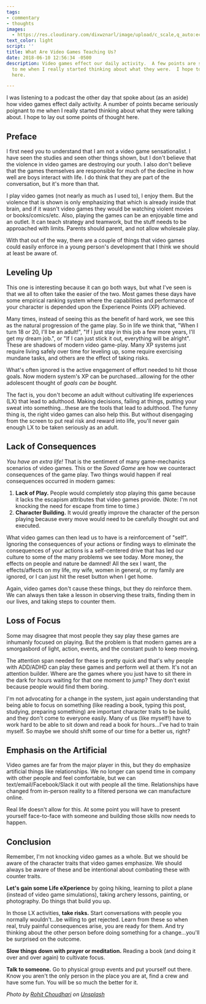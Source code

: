 ```yaml
---
tags:
- commentary
- thoughts
images:
  - https://res.cloudinary.com/dixwznarl/image/upload/c_scale,q_auto:eco,w_2048/notebook/xbox-controller.jpg
text_color: light
script: ''
title: What Are Video Games Teaching Us?
date: 2018-06-10 12:56:34 -0500
description: Video games effect our daily activity.  A few points are seriously poignant
  to me when I really started thinking about what they were.  I hope to lay out some
  here.

---
```

I was listening to a podcast the other day that spoke about (as an aside) how video games effect daily activity.  A number of points became seriously poignant to me when I really started thinking about what they were talking about.  I hope to lay out some points of thought here.

## Preface

I first need you to understand that I am not a video game sensationalist.  I have seen the studies and seen other things shown, but I don't believe that the violence in video games are destroying our youth.  I also don't believe that the games themselves are responsible for much of the decline in how well are boys interact with life.  I do think that they are part of the conversation, but it's more than that.

I play video games (not nearly as much as I used to), I enjoy them.  But the violence that is shown is only emphasizing that which is already inside that brain, and if it wasn't video games they would be watching violent movies or books/comics/etc.  Also, playing the games can be an enjoyable time and an outlet.  It can teach strategy and teamwork, but the stuff needs to be approached with limits.  Parents should parent, and not allow wholesale play.

With that out of the way, there are a couple of things that video games could easily enforce in a young person's development that I think we should at least be aware of.

## Leveling Up

This one is interesting because it can go both ways, but what I've seen is that we all to often take the easier of the two.  Most games these days have some empirical ranking system where the capabilities and performance of your character is depended upon the Experience Points (XP) achieved.

Many times, instead of seeing this as the benefit of hard work, we see this as the natural progression of the game play.  So in life we think that, "When I turn 18 or 20, I'll be an adult!",  "If I just stay in this job a few more years, I'll get my dream job.", or "If I can just stick it out, everything will be alright".  These are shadows of modern video game-play.  Many XP systems just require living safely over time for leveling up, some require exercising mundane tasks, and others are the effect of taking risks.

What's often ignored is the active engagement of effort needed to hit those goals.  Now modern system's XP can be purchased...allowing for the other adolescent thought of _goals can be bought._

The fact is, you don't become an adult without cultivating life experiences (LX) that lead to adulthood.  Making decisions, failing at things, putting your sweat into something...these are the tools that lead to adulthood.  The funny thing is, the right video games can also help this.  But without disengaging from the screen to put real risk and reward into life, you'll never gain enough LX to be taken seriously as an adult.

## Lack of Consequences

_You have an extra life!_  That is the sentiment of many game-mechanics scenarios of video games.  This or the _Saved Game_ are how we counteract consequences of the game play.  Two things would happen if real consequences occurred in modern games:

1. **Lack of Play.**  People would completely stop playing this game because it lacks the escapism attributes that video games provide. (Note: I'm not knocking the need for escape from time to time.)
2. **Character Building.**  It would greatly improve the character of the person playing because every move would need to be carefully thought out and executed.

What video games can then lead us to have is a reinforcement of "self".  Ignoring the consequences of your actions or finding ways to eliminate the consequences of your actions is a self-centered drive that has led our culture to some of the many problems we see today. More money, the effects on people and nature be damned!  All the sex I want, the effects/affects on my life, my wife, women in general, or my family are ignored, or I can just hit the reset button when I get home.

Again, video games don't cause these things, but they do reinforce them.  We can always then take a lesson in observing these traits, finding them in our lives, and taking steps to counter them.

## Loss of Focus

Some may disagree that most people they say play these games are inhumanly focused on playing.  But the problem is that modern games are a smorgasbord of light, action, events, and the constant push to keep moving.

The attention span needed for these is pretty quick and that's why people with ADD/ADHD can play these games and perform well at them.  It's not an attention builder.  Where are the games where you just have to sit there in the dark for hours waiting for that one moment to jump?  They don't exist because people would find them boring.

I'm not advocating for a change in the system, just again understanding that being able to focus on something (like reading a book, typing this post, studying, preparing something) are important character traits to be build, and they don't come to everyone easily.  Many of us (like myself!) have to work hard to be able to sit down and read a book for hours...I've had to train myself.  So maybe we should shift some of our time for a better us, right?

## Emphasis on the Artificial

Video games are far from the major player in this, but they do emphasize artificial things like relationships.  We no longer can spend time in company with other people and feel comfortable, but we can text/email/Facebook/Slack it out with people all the time.  Relationships have changed from in-person reality to a filtered persona we can manufacture online.

Real life doesn't allow for this.  At some point you will have to present yourself face-to-face with someone and building those skills now needs to happen.

## Conclusion

Remember, I'm not knocking video games as a whole.  But we should be aware of the character traits that video games emphasize.  We should always be aware of these and be intentional about combating these with counter traits.

**Let's gain some Life eXperience** by going hiking, learning to pilot a plane (instead of video game simulations), taking archery lessons, painting, or photography.  Do things that build you up.

In those LX activities, **take risks.**  Start conversations with people you normally wouldn't...be willing to get rejected.  Learn from these so when real, truly painful consequences arise, you are ready for them.  And try thinking about the other person before doing something for a change...you'll be surprised on the outcome.

**Slow things down with prayer or meditation.**  Reading a book (and doing it over and over again) to cultivate focus.

**Talk to someone.**  Go to physical group events and put yourself out there.  Know you aren't the only person in the place you are at, find a crew and have some fun.  You will be so much the better for it.

_Photo by_ [_Rohit Choudhari_](https://unsplash.com/photos/tk2_RBZq7RA) _on_ [_Unsplash_](https://unsplash.com/search/photos/video-game)
